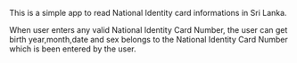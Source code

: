 This is a simple app to read National Identity card informations in Sri Lanka.

When user enters any valid National Identity Card Number, the user can get birth year,month,date and sex belongs to the National Identity Card Number which is been entered by the user.